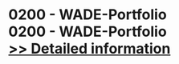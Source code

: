 # 0200 - WADE-Portfolio<br />0200 - WADE-Portfolio<br />[>> Detailed information](https://secure.shareit.com/shareit/product.html?productid=301011454&affiliateid=200057808)